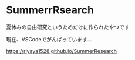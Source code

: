# SummerrRsearch
夏休みの自由研究というためだけに作られたやつです

現在、VSCodeでがんばっています...

https://riyaya1528.github.io/SummerResearch
